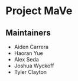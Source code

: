 # Project MaVe

## Maintainers
- Aiden Carrera
- Haoran Yue
- Alex Seda
- Joshua Wyckoff
- Tyler Clayton